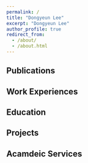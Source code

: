 ```yaml
---
permalink: /
title: "Dongyeun Lee"
excerpt: "Dongyeun Lee"
author_profile: true
redirect_from:
  - /about/
  - /about.html
---
```



## Publications

## Work Experiences

## Education


## Projects


## Acamdeic Services
